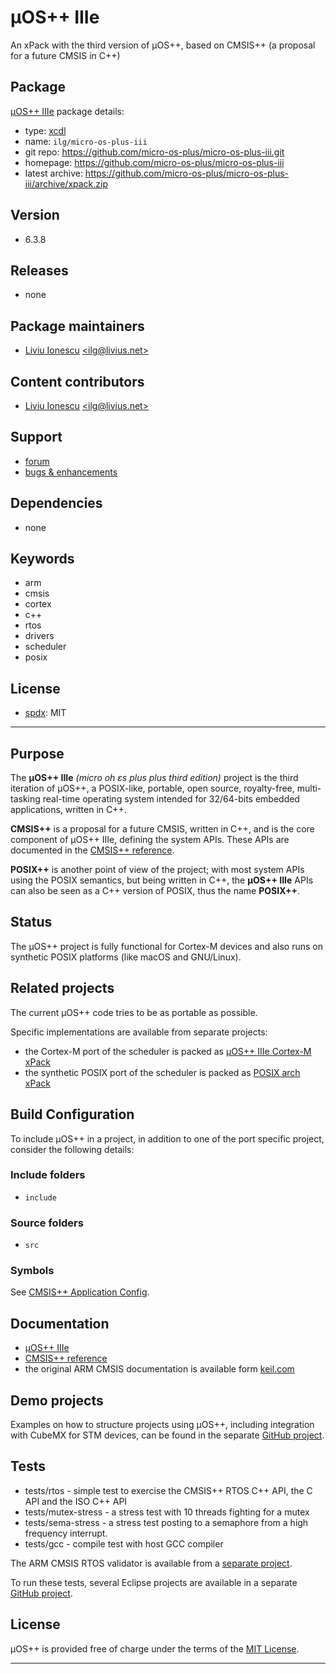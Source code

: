 # µOS++ IIIe

An xPack with the third version of µOS++, based on CMSIS++ (a proposal for a future CMSIS in C++)

## Package

[µOS++ IIIe](https://github.com/micro-os-plus/micro-os-plus-iii) package details:

* type: [xcdl](http://xcdl.github.io)
* name: `ilg/micro-os-plus-iii`
* git repo: https://github.com/micro-os-plus/micro-os-plus-iii.git
* homepage: https://github.com/micro-os-plus/micro-os-plus-iii
* latest archive: https://github.com/micro-os-plus/micro-os-plus-iii/archive/xpack.zip

## Version

* 6.3.8

## Releases

* none

## Package maintainers

* [Liviu Ionescu](http://liviusdotnet.worldpress.com) [&lt;ilg@livius.net&gt;](mailto:ilg@livius.net)

## Content contributors

* [Liviu Ionescu](http://liviusdotnet.worldpress.com) [&lt;ilg@livius.net&gt;](mailto:ilg@livius.net)

## Support

* [forum](http://www.element14.com/community/groups/gnu-arm-eclipse)
* [bugs & enhancements](https://github.com/micro-os-plus/micro-os-plus-iii/issues)

## Dependencies

* none

## Keywords

* arm
* cmsis
* cortex
* c++
* rtos
* drivers
* scheduler
* posix

## License

* [spdx](http://spdx.org/licenses/): MIT

--- 
## Purpose

The **µOS++ IIIe** _(micro oh ɛs plus plus third edition)_ project is the third iteration of µOS++, a POSIX-like, portable, open source, royalty-free, multi-tasking real-time operating system intended for 32/64-bits embedded applications, written in C++. 

**CMSIS++** is a proposal for a future CMSIS, written in C++, and is the core component of µOS++ IIIe, defining the system APIs. These APIs are documented in the [CMSIS++ reference](http://micro-os-plus.github.io/reference/cmsis-plus/).

**POSIX++** is another point of view of the project; with most system APIs using the POSIX semantics, but being written in C++, the **µOS++ IIIe** APIs can also be seen as a C++ version of POSIX, thus the name **POSIX++**.

## Status

The µOS++ project is fully functional for Cortex-M devices and also runs on synthetic POSIX platforms (like macOS and GNU/Linux).

## Related projects

The current µOS++ code tries to be as portable as possible.

Specific implementations are available from separate projects:

- the Cortex-M port of the scheduler is packed as [µOS++ IIIe Cortex-M xPack](https://github.com/micro-os-plus/micro-os-plus-iii-cortexm)
- the synthetic POSIX port of the scheduler is packed as [POSIX arch xPack](https://github.com/micro-os-plus/posix-arch)

## Build Configuration

To include µOS++ in a project, in addition to one of the port specific project, consider the following details:

### Include folders

- `include` 
 
### Source folders

- `src` 

### Symbols

See [CMSIS++ Application Config](http://micro-os-plus.github.io/reference/cmsis-plus/group__cmsis-plus-app-config.html).

## Documentation

* [µOS++ IIIe](http://micro-os-plus.github.io)
* [CMSIS++ reference](http://micro-os-plus.github.io/reference/cmsis-plus/)
* the original ARM CMSIS documentation is available form 
[keil.com](http://www.keil.com/pack/doc/CMSIS/General/html/index.html)

## Demo projects

Examples on how to structure projects using µOS++, including integration with CubeMX for STM devices, can be found in the separate [GitHub project](https://github.com/micro-os-plus/eclipse-demo-projects).

## Tests

* tests/rtos - simple test to exercise the CMSIS++ RTOS C++ API, the C API and the ISO C++ API
* tests/mutex-stress - a stress test with 10 threads fighting for a mutex
* tests/sema-stress - a stress test posting to a semaphore from a high frequency interrupt.
* tests/gcc - compile test with host GCC compiler

The ARM CMSIS RTOS validator is available from a [separate project](https://github.com/xpacks/arm-cmsis-rtos-validator).

To run these tests, several Eclipse projects are available in a separate [GitHub project](https://github.com/micro-os-plus/eclipse-test-projects).

## License

µOS++ is provided free of charge under the terms of the [MIT License](https://opensource.org/licenses/MIT).



--- 
